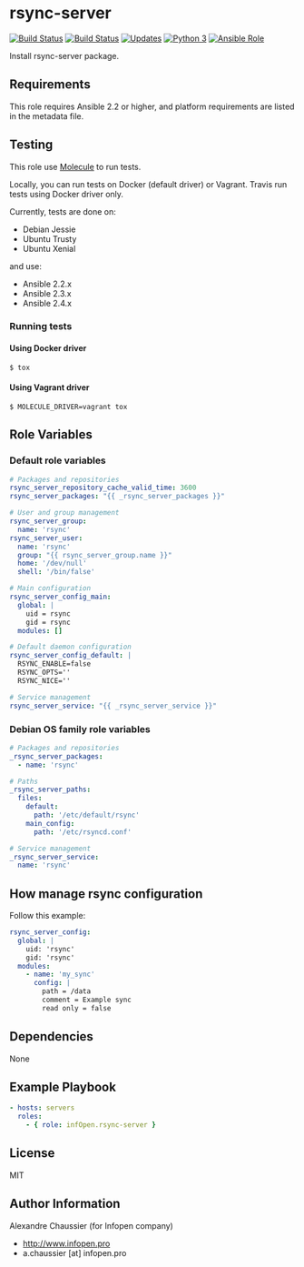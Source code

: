 # rsync-server

[![Build Status](https://img.shields.io/travis/infOpen/ansible-role-rsync-server/master.svg?label=travis_master)](https://travis-ci.org/infOpen/ansible-role-rsync-server)
[![Build Status](https://img.shields.io/travis/infOpen/ansible-role-rsync-server/develop.svg?label=travis_develop)](https://travis-ci.org/infOpen/ansible-role-rsync-server)
[![Updates](https://pyup.io/repos/github/infOpen/ansible-role-rsync-server/shield.svg)](https://pyup.io/repos/github/infOpen/ansible-role-rsync-server/)
[![Python 3](https://pyup.io/repos/github/infOpen/ansible-role-rsync-server/python-3-shield.svg)](https://pyup.io/repos/github/infOpen/ansible-role-rsync-server/)
[![Ansible Role](https://img.shields.io/ansible/role/21209.svg)](https://galaxy.ansible.com/infOpen/rsync-server/)

Install rsync-server package.

## Requirements

This role requires Ansible 2.2 or higher,
and platform requirements are listed in the metadata file.

## Testing

This role use [Molecule](https://github.com/metacloud/molecule/) to run tests.

Locally, you can run tests on Docker (default driver) or Vagrant.
Travis run tests using Docker driver only.

Currently, tests are done on:
- Debian Jessie
- Ubuntu Trusty
- Ubuntu Xenial

and use:
- Ansible 2.2.x
- Ansible 2.3.x
- Ansible 2.4.x

### Running tests

#### Using Docker driver

```
$ tox
```

#### Using Vagrant driver

```
$ MOLECULE_DRIVER=vagrant tox
```

## Role Variables

### Default role variables

``` yaml
# Packages and repositories
rsync_server_repository_cache_valid_time: 3600
rsync_server_packages: "{{ _rsync_server_packages }}"

# User and group management
rsync_server_group:
  name: 'rsync'
rsync_server_user:
  name: 'rsync'
  group: "{{ rsync_server_group.name }}"
  home: '/dev/null'
  shell: '/bin/false'

# Main configuration
rsync_server_config_main:
  global: |
    uid = rsync
    gid = rsync
  modules: []

# Default daemon configuration
rsync_server_config_default: |
  RSYNC_ENABLE=false
  RSYNC_OPTS=''
  RSYNC_NICE=''

# Service management
rsync_server_service: "{{ _rsync_server_service }}"
```

### Debian OS family role variables

``` yaml
# Packages and repositories
_rsync_server_packages:
  - name: 'rsync'

# Paths
_rsync_server_paths:
  files:
    default:
      path: '/etc/default/rsync'
    main_config:
      path: '/etc/rsyncd.conf'

# Service management
_rsync_server_service:
  name: 'rsync'
```

## How manage rsync configuration

Follow this example:
``` yaml
rsync_server_config:
  global: |
    uid: 'rsync'
    gid: 'rsync'
  modules:
    - name: 'my_sync'
      config: |
        path = /data
        comment = Example sync
        read only = false
```


## Dependencies

None

## Example Playbook

``` yaml
- hosts: servers
  roles:
    - { role: infOpen.rsync-server }
```

## License

MIT

## Author Information

Alexandre Chaussier (for Infopen company)
- http://www.infopen.pro
- a.chaussier [at] infopen.pro
